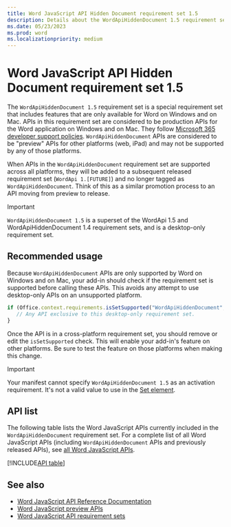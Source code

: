 ```yaml
---
title: Word JavaScript API Hidden Document requirement set 1.5
description: Details about the WordApiHiddenDocument 1.5 requirement set.
ms.date: 05/23/2023
ms.prod: word
ms.localizationpriority: medium
---
```


# Word JavaScript API Hidden Document requirement set 1.5

The `WordApiHiddenDocument 1.5` requirement set is a special requirement set that includes features that are only available for Word on Windows and on Mac. APIs in this requirement set are considered to be production APIs for the Word application on Windows and on Mac. They follow [Microsoft 365 developer support policies](/office/dev/add-ins/publish/maintain-breaking-changes). `WordApiHiddenDocument` APIs are considered to be "preview" APIs for other platforms (web, iPad) and may not be supported by any of those platforms.

When APIs in the `WordApiHiddenDocument` requirement set are supported across all platforms, they will be added to a subsequent released requirement set (`WordApi 1.[FUTURE]`) and no longer tagged as `WordApiHiddenDocument`. Think of this as a similar promotion process to an API moving from preview to release.

> [!IMPORTANT]
> `WordApiHiddenDocument 1.5` is a superset of the WordApi 1.5 and WordApiHiddenDocument 1.4 requirement sets, and is a desktop-only requirement set.

## Recommended usage

Because `WordApiHiddenDocument` APIs are only supported by Word on Windows and on Mac, your add-in should check if the requirement set is supported before calling these APIs. This avoids any attempt to use desktop-only APIs on an unsupported platform.

```js
if (Office.context.requirements.isSetSupported("WordApiHiddenDocument", "1.5")) {
   // Any API exclusive to this desktop-only requirement set.
}
```

Once the API is in a cross-platform requirement set, you should remove or edit the `isSetSupported` check. This will enable your add-in's feature on other platforms. Be sure to test the feature on those platforms when making this change.

> [!IMPORTANT]
> Your manifest cannot specify `WordApiHiddenDocument 1.5` as an activation requirement. It's not a valid value to use in the [Set element](../../manifest/set.md).

## API list

The following table lists the Word JavaScript APIs currently included in the `WordApiHiddenDocument` requirement set. For a complete list of all Word JavaScript APIs (including `WordApiHiddenDocument` APIs and previously released APIs), see [all Word JavaScript APIs](/javascript/api/word?view=word-js-1.5-hidden-document&preserve-view=true).

[!INCLUDE[API table](../../includes/word-1_5_hidden_document.md)]

## See also

- [Word JavaScript API Reference Documentation](/javascript/api/word?view=word-js-1.5-hidden-document&preserve-view=true)
- [Word JavaScript preview APIs](word-preview-apis.md)
- [Word JavaScript API requirement sets](word-api-requirement-sets.md)
